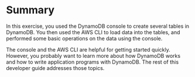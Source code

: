 # Summary<a name="Summary"></a>

In this exercise, you used the DynamoDB console to create several tables in DynamoDB\. You then used the AWS CLI to load data into the tables, and performed some basic operations on the data using the console\.

The console and the AWS CLI are helpful for getting started quickly\. However, you probably want to learn more about how DynamoDB works and how to write application programs with DynamoDB\. The rest of this developer guide addresses those topics\.
